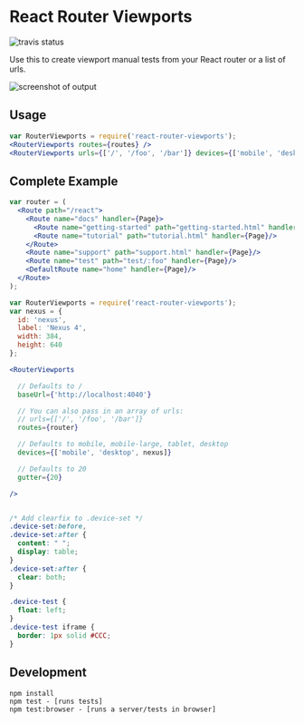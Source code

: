 # React Router Viewports
![travis status](https://travis-ci.org/k88hudson/react-router-viewports.svg)

Use this to create viewport manual tests from your React router or a list of urls.

![screenshot of output](https://k88hudson-screenshots.s3.amazonaws.com/screen-shots/k88mac@2x_2015-03-27_at_7.27.39_PM.png)

## Usage
```jsx
var RouterViewports = require('react-router-viewports');
<RouterViewports routes={routes} />
<RouterViewports urls={['/', '/foo', '/bar']} devices={['mobile', 'desktop']} />
```

## Complete Example
```jsx
var router = (
  <Route path="/react">
    <Route name="docs" handler={Page}>
      <Route name="getting-started" path="getting-started.html" handler={Page}/>
      <Route name="tutorial" path="tutorial.html" handler={Page}/>
    </Route>
    <Route name="support" path="support.html" handler={Page}/>
    <Route name="test" path="test/:foo" handler={Page}/>
    <DefaultRoute name="home" handler={Page}/>
  </Route>
);
```

```jsx
var RouterViewports = require('react-router-viewports');
var nexus = {
  id: 'nexus',
  label: 'Nexus 4',
  width: 384,
  height: 640
};

<RouterViewports

  // Defaults to /
  baseUrl={'http://localhost:4040'}

  // You can also pass in an array of urls:
  // urls={['/', '/foo', '/bar']}
  routes={router}

  // Defaults to mobile, mobile-large, tablet, desktop
  devices={['mobile', 'desktop', nexus]}

  // Defaults to 20
  gutter={20}

/>
```

```css

/* Add clearfix to .device-set */
.device-set:before,
.device-set:after {
  content: " ";
  display: table;
}
.device-set:after {
  clear: both;
}

.device-test {
  float: left;
}
.device-test iframe {
  border: 1px solid #CCC;
}
```

## Development

```
npm install
npm test - [runs tests]
npm test:browser - [runs a server/tests in browser]
```

